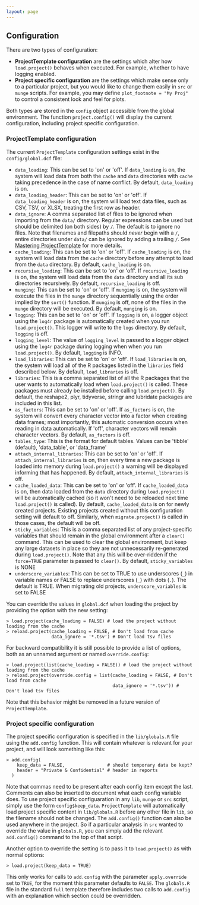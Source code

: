 ```yaml
---
layout: page
---
```

## Configuration
There are two types of configuration:

* **ProjectTemplate configuration** are the settings which alter how `load.project()` behaves when executed.  For example, whether to have logging enabled.
* **Project specific configuration** are the settings which make sense only to a particular project, but you would like to change them easily in `src` or `munge` scripts.  For example, you may define `plot_footnote = "My Proj"` to control a consistent look and feel for plots.

Both types are stored in the `config` object accessible from the global environment.  The function `project.config()` will display the current configuration, including project specific configuration.

### ProjectTemplate configuration
The current `ProjectTemplate` configuration settings exist in the `config/global.dcf` file:

* `data_loading`: This can be set to 'on' or 'off'. If `data_loading` is on, the system will load data from both the `cache` and `data` directories with `cache` taking precedence in the case of name conflict. By default, `data_loading` is on.
* `data_loading_header`: This can be set to 'on' or 'off'. If `data_loading_header` is on, the system will load text data files, such as CSV, TSV, or XLSX, treating the first row as header.
* `data_ignore`: A comma separated list of files to be ignored when importing from the `data/` directory. Regular expressions can be used but should be delimited (on both sides) by `/`. The default is to ignore no files. Note that filenames and filepaths should *never* begin with a `/`, entire directories under `data/` can be ignored by adding a trailing `/`. See [Mastering ProjectTemplate](./mastering.html) for more details.
* `cache_loading`: This can be set to 'on' or 'off'. If `cache_loading` is on, the system will load data from the `cache` directory before any attempt to load from the `data` directory. By default, `cache_loading` is on.
* `recursive_loading`: This can be set to 'on' or 'off'. If `recursive_loading` is on, the system will load data from the `data` directory and all its sub directories recursively. By default, `recursive_loading` is off.
* `munging`: This can be set to 'on' or 'off'. If `munging` is on, the system will execute the files in the `munge` directory sequentially using the order implied by the `sort()` function. If `munging` is off, none of the files in the `munge` directory will be executed. By default, `munging` is on.
* `logging`: This can be set to 'on' or 'off'. If `logging` is on, a logger object using the `log4r` package is automatically created when you run `load.project()`. This logger will write to the `logs` directory. By default, `logging` is off.
* `logging_level`: The value of `logging_level` is passed to  a logger object using the `log4r` package during logging when when you run `load.project()`.  By default, `logging` is INFO.
* `load_libraries`: This can be set to 'on' or 'off'. If `load_libraries` is on, the system will load all of the R packages listed in the `libraries` field described below. By default, `load_libraries` is off.
* `libraries`: This is a comma separated list of all the R packages that the user wants to automatically load when `load.project()` is called. These packages must already be installed before calling `load.project()`. By default, the reshape2, plyr, tidyverse, stringr and lubridate packages are included in this list.
* `as_factors`: This can be set to 'on' or 'off'. If `as_factors` is on, the system will convert every character vector into a factor when creating data frames; most importantly, this automatic conversion occurs when reading in data automatically. If 'off', character vectors will remain character vectors. By default, `as_factors` is off.
* `tables_type`: This is the format for default tables. Values can be 'tibble' (default), 'data_table', or 'data_frame'
* `attach_internal_libraries`: This can be set to 'on' or 'off'. If `attach_internal_libraries` is on, then every time a new package is loaded into memory during `load.project()` a warning will be displayed informing that has happened. By default, `attach_internal_libraries` is off.
* `cache_loaded_data`: This can be set to 'on' or 'off'. If `cache_loaded_data` is on, then data loaded from the `data` directory during `load.project()` will be automatically cached (so it won't need to be reloaded next time `load.project()` is called).  By default, `cache_loaded_data` is on for newly created projects.  Existing projects created without this configuration setting will default to off.  Similarly, when `migrate.project()` is called in those cases, the default will be off.
* `sticky_variables`: This is a comma separated list of any project-specific  variables that should remain in the global environment after a `clear()` command.  This can be used to clear the global environment, but keep any large datasets in place so they are not unnecessarily re-generated during `load.project()`.  Note that any this will be over-ridden if the `force=TRUE` parameter is passed to `clear()`. By default, `sticky_variables` is NONE
* `underscore_variables`:  This can be set to TRUE to use underscores (`_`) in variable names or FALSE to replace underscores (`_`) with dots (`.`).  The default is TRUE.  When migrating old projects, `underscore_variables` is set to FALSE

You can override the values in `global.dcf` when loading the project by providing the option with the new setting:

    > load.project(cache_loading = FALSE) # load the project without loading from the cache
    > reload.project(cache_loading = FALSE, # Don't load from cache
                     data_ignore = '*.tsv') # Don't load tsv files

For backward compatibility it is still possible to provide a list of options, both as an unnamed
argument or named `override.config`:

    > load.project(list(cache_loading = FALSE)) # load the project without loading from the cache
    > reload.project(override.config = list(cache_loading = FALSE, # Don't load from cache
                                            data_ignore = '*.tsv')) # Don't load tsv files

Note that this behavior might be removed in a future version of `ProjectTemplate`.

### Project specific configuration
The project specific configuration is specified in the `lib/globals.R` file using the `add.config` function.  This will contain whatever is relevant for your project, and will look something like this:

    > add.config(
        keep_data = FALSE,                # should temporary data be kept?
        header = "Private & Confidential" # header in reports
      )

Note that commas need to be present after each config item except the last.  Comments can also be inserted to document what each config variable does.
To use project specific configuaration in any `lib`, `munge` or `src` script, simply use the form `config$keep_data`.
`ProjectTemplate` will automatically load project specific content in `lib/globals.R` before any other file in `lib`, so the filename should not be changed.
The `add.config()` function can also be used anywhere in the project.  So if a particular analysis in `src` wanted to override the value in `globals.R`, you can simply add the relevant `add.config()` command to the top of that script.

Another option to override the setting is to pass it to `load.project()` as with normal options:

    > load.project(keep_data = TRUE)

This only works for calls to `add.config` with the parameter `apply.override` set
to `TRUE`, for the moment this parameter defaults to `FALSE`. The `globals.R` file
in the standard `full` template therefore includes two calls to `add.config` with
an explanation which section could be overridden.
